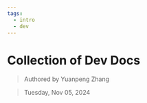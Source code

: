 ```yaml
---
tags:
  - intro
  - dev
---
```


# Collection of Dev Docs

> Authored by Yuanpeng Zhang

> Tuesday, Nov 05, 2024
